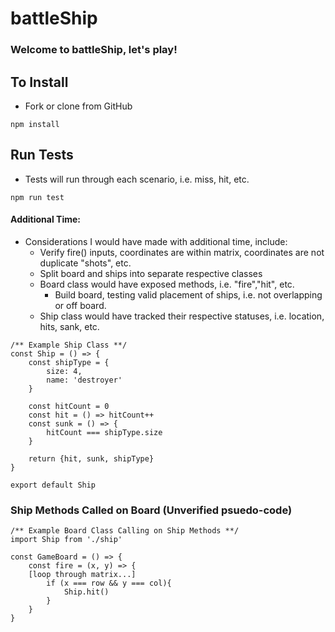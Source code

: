 # battleShip

### Welcome to battleShip, let's play!

## To Install

- Fork or clone from GitHub

```
npm install
```

## Run Tests

- Tests will run through each scenario, i.e. miss, hit, etc.

```
npm run test
```


#### Additional Time:

- Considerations I would have made with additional time, include:
	- Verify fire() inputs, coordinates are within matrix, coordinates are not duplicate "shots", etc.
	- Split board and ships into separate respective classes
	- Board class would have exposed methods, i.e. "fire","hit", etc.
		- Build board, testing valid placement of ships, i.e. not overlapping or off board.
	- Ship class would have tracked their respective statuses, i.e. location, hits, sank, etc.


```
/** Example Ship Class **/
const Ship = () => {
	const shipType = {
		size: 4,
		name: 'destroyer'
	}

	const hitCount = 0
	const hit = () => hitCount++
	const sunk = () => {
		hitCount === shipType.size
	}

	return {hit, sunk, shipType}
}

export default Ship
```

### Ship Methods Called on Board (**Unverified psuedo-code**)

```
/** Example Board Class Calling on Ship Methods **/
import Ship from './ship'

const GameBoard = () => {
	const fire = (x, y) => {
	[loop through matrix...]
		if (x === row && y === col){
			Ship.hit()
		}
	}
}
```
